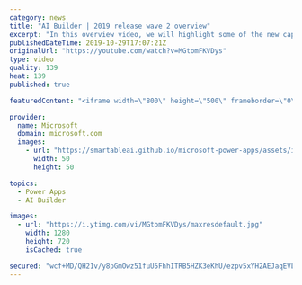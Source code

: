 ```yaml
---
category: news
title: "AI Builder | 2019 release wave 2 overview"
excerpt: "In this overview video, we will highlight some of the new capabilities included in the latest update to AI Builder within Power Apps that will help you plan and prepare for the upcoming updates with confidence.     Here are the capabilities covered:  • Building AI models  • Managing and sharing AI models"
publishedDateTime: 2019-10-29T17:07:21Z
originalUrl: "https://youtube.com/watch?v=MGtomFKVDys"
type: video
quality: 139
heat: 139
published: true

featuredContent: "<iframe width=\"800\" height=\"500\" frameborder=\"0\" src=\"https://www.youtube.com/embed/MGtomFKVDys\" allow=\"accelerometer; autoplay; encrypted-media; gyroscope; picture-in-picture\" allowfullscreen></iframe>"

provider:
  name: Microsoft
  domain: microsoft.com
  images:
    - url: "https://smartableai.github.io/microsoft-power-apps/assets/images/organizations/microsoft.com-50x50.jpg"
      width: 50
      height: 50

topics:
  - Power Apps
  - AI Builder

images:
  - url: "https://i.ytimg.com/vi/MGtomFKVDys/maxresdefault.jpg"
    width: 1280
    height: 720
    isCached: true

secured: "wcf+MD/QH21v/y8pGmOwz51fuU5FhhITRB5HZK3eKhU/ezpv5xYH2AEJaqEVLZgL9VXtjuzg0DRkIAiTIttMFOgziJCgaA7o0u96SRJvIsupGvr0xmepVKpZ2LnfSX+IJ/J9h3p/1q5uIyCavGXeRmUSgJwwRza1zSOecLw7CQaZXRQBD+L2UrIEMfQaBMLReOVc4qBnrEdg9Vu7mqkCVX3CLfZ37Nq142vr/8XdhwNuM6YL1sFE2a8aMVmxtrNPd2VvrjU7OFpC1qyyZcA0rUlerB4B73sCLBjxzooTzodz/8p691sM9E+Ri1nB5/x7uxhSvbYD200ulVCTJZcH1Ed/uj82RN8klkUZ9hzqmnjzucWNRQ8nrc2OfBEnW0TT7k+9DNSq3ArnLLLOo+8oocPdW1rx8rrLitMGchMoMRzZmSVSB3LqwSQ/nrCRmMyD;+7u2Mb1AnwRdDuHmMSBIbQ=="
---
```


